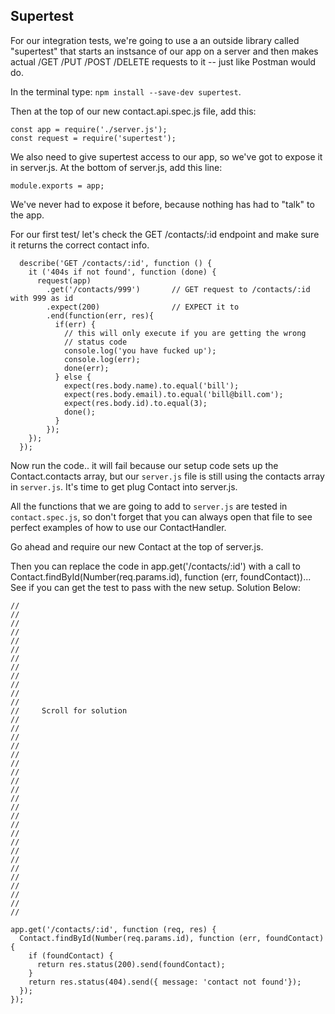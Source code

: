 ## Supertest

For our integration tests, we're going to use a an outside library called "supertest" that starts an instsance of our app on a server and then makes actual /GET /PUT /POST /DELETE requests to it -- just like Postman would do.

In the terminal type: `npm install --save-dev supertest`.

Then at the top of our new contact.api.spec.js file, add this:
```
const app = require('./server.js');
const request = require('supertest');
```
We also need to give supertest access to our app, so we've got to expose it in server.js.  At the bottom of server.js, add this line:
```
module.exports = app;
```

We've never had to expose it before, because nothing has had to "talk" to the app.

For our first test/ let's check the GET /contacts/:id endpoint and make sure it returns the correct contact info.

```
  describe('GET /contacts/:id', function () {
    it ('404s if not found', function (done) {
      request(app)
        .get('/contacts/999')       // GET request to /contacts/:id with 999 as id
        .expect(200)                // EXPECT it to 
        .end(function(err, res){
          if(err) {
            // this will only execute if you are getting the wrong
            // status code
            console.log('you have fucked up');
            console.log(err);
            done(err);
          } else {
            expect(res.body.name).to.equal('bill');
            expect(res.body.email).to.equal('bill@bill.com');
            expect(res.body.id).to.equal(3);
            done();
          }
        });
    });
  });
```

Now run the code.. it will fail because our setup code sets up the Contact.contacts array, but our `server.js` file is still using the contacts array in `server.js`.  It's time to get plug Contact into server.js.  

All the functions that we are going to add to `server.js` are tested in `contact.spec.js`, so don't forget that you can always open that file to see perfect examples of how to use our ContactHandler. 

Go ahead and require our new Contact at the top of server.js.  

Then you can replace the code in app.get('/contacts/:id') with a call to Contact.findById(Number(req.params.id), function (err, foundContact))...  See if you can get the test to pass with the new setup.  Solution Below:
```
//
//
//
//
//
//
//
//
//
//
//
//
//     Scroll for solution
//
//
//
//
//
//
//
//
//
//
//
//
//
//
//
//
//
//
//
//
//
//
//

app.get('/contacts/:id', function (req, res) {
  Contact.findById(Number(req.params.id), function (err, foundContact) {
    if (foundContact) {
      return res.status(200).send(foundContact);
    }
    return res.status(404).send({ message: 'contact not found'});
  });
});
```